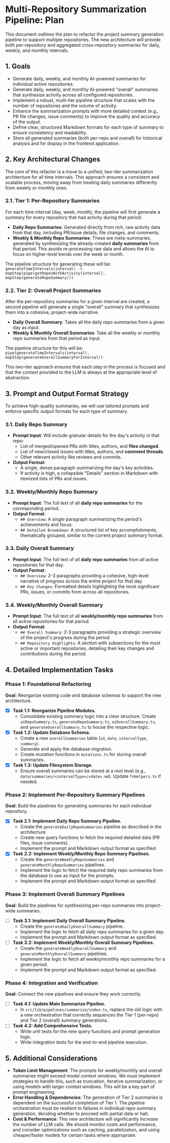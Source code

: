 # Multi-Repository Summarization Pipeline: Plan

This document outlines the plan to refactor the project summary generation pipeline to support multiple repositories. The new architecture will provide both per-repository and aggregated cross-repository summaries for daily, weekly, and monthly intervals.

## 1. Goals

- Generate daily, weekly, and monthly AI-powered summaries for individual active repositories.
- Generate daily, weekly, and monthly AI-powered "overall" summaries that synthesize activity across all configured repositories.
- Implement a robust, multi-tier pipeline structure that scales with the number of repositories and the volume of activity.
- Enhance the summarization prompts with more detailed context (e.g., PR file changes, issue comments) to improve the quality and accuracy of the output.
- Define clear, structured Markdown formats for each type of summary to ensure consistency and readability.
- Store all generated summaries (both per-repo and overall) for historical analysis and for display in the frontend application.

## 2. Key Architectural Changes

The core of this refactor is a move to a unified, two-tier summarization architecture for all time intervals. This approach ensures a consistent and scalable process, moving away from treating daily summaries differently from weekly or monthly ones.

### 2.1. Tier 1: Per-Repository Summaries

For each time interval (day, week, month), the pipeline will first generate a summary for every repository that had activity during that period.

- **Daily Repo Summaries**: Generated directly from rich, raw activity data from that day, including PR/issue details, file changes, and comments.
- **Weekly & Monthly Repo Summaries**: These are meta-summaries, generated by synthesizing the already-created **daily summaries** from that period. This avoids re-processing raw data and allows the AI to focus on higher-level trends over the week or month.

The pipeline structure for generating these will be:
`generateTimeIntervals(interval) -> mapStep(pipe(getReposWithActivity(interval), mapStep(generateRepoSummary)))`

### 2.2. Tier 2: Overall Project Summaries

After the per-repository summaries for a given interval are created, a second pipeline will generate a single "overall" summary that synthesizes them into a cohesive, project-wide narrative.

- **Daily Overall Summary**: Takes all the daily repo summaries from a given day as input.
- **Weekly & Monthly Overall Summaries**: Take all the weekly or monthly repo summaries from that period as input.

The pipeline structure for this will be:
`pipe(generateTimeIntervals(interval), mapStep(generateOverallSummaryForInterval))`

This two-tier approach ensures that each step in the process is focused and that the context provided to the LLM is always at the appropriate level of abstraction.

## 3. Prompt and Output Format Strategy

To achieve high-quality summaries, we will use tailored prompts and enforce specific output formats for each type of summary.

### 3.1. Daily Repo Summary

- **Prompt Input**: Will include granular details for the day's activity in that repo:
  - List of merged/opened PRs with titles, authors, and **files changed**.
  - List of new/closed issues with titles, authors, and **comment threads**.
  - Other relevant activity like reviews and commits.
- **Output Format**:
  - A single, dense paragraph summarizing the day's key activities.
  - If activity is high, a collapsible "Details" section in Markdown with itemized lists of PRs and issues.

### 3.2. Weekly/Monthly Repo Summary

- **Prompt Input**: The full text of all **daily repo summaries** for the corresponding period.
- **Output Format**:
  - `## Overview`: A single paragraph summarizing the period's achievements and focus.
  - `## Detailed Breakdown`: A structured list of key accomplishments, thematically grouped, similar to the current project summary format.

### 3.3. Daily Overall Summary

- **Prompt Input**: The full text of all **daily repo summaries** from all active repositories for that day.
- **Output Format**:
  - `## Overview`: 2-3 paragraphs providing a cohesive, high-level narrative of progress across the entire project for that day.
  - `## Key Changes`: Formatted details highlighting the most significant PRs, issues, or commits from across all repositories.

### 3.4. Weekly/Monthly Overall Summary

- **Prompt Input**: The full text of all **weekly/monthly repo summaries** from all active repositories for that period.
- **Output Format**:
  - `## Overall Summary`: 2-3 paragraphs providing a strategic overview of the project's progress during the period.
  - `## Repository Highlights`: A section with subsections for the most active or important repositories, detailing their key changes and contributions during the period.

## 4. Detailed Implementation Tasks

### Phase 1: Foundational Refactoring

**Goal:** Reorganize existing code and database schemas to support the new architecture.

- [x] **Task 1.1: Reorganize Pipeline Modules.**
  - Consolidate existing summary logic into a clear structure. Create `aiRepoSummary.ts`, `generateRepoSummary.ts`, `aiOverallSummary.ts`, and `generateOverallSummary.ts` to house the respective logic.
- [x] **Task 1.2: Update Database Schema.**
  - Create a new `overallSummaries` table (`id`, `date`, `intervalType`, `summary`).
  - Generate and apply the database migration.
  - Create mutation functions in `mutations.ts` for storing overall summaries.
- [x] **Task 1.3: Update Filesystem Storage.**
  - Ensure overall summaries can be stored at a root level (e.g., `data/summaries/<intervalType>/<date>.md`). Update `fsHelpers.ts` if needed.

### Phase 2: Implement Per-Repository Summary Pipelines

**Goal:** Build the pipelines for generating summaries for each individual repository.

- [x] **Task 2.1: Implement Daily Repo Summary Pipeline.**
  - Create the `generateDailyRepoSummaries` pipeline as described in the architecture.
  - Create new query functions to fetch the required detailed data (PR files, issue comments).
  - Implement the prompt and Markdown output format as specified.
- [x] **Task 2.2: Implement Weekly/Monthly Repo Summary Pipelines.**
  - Create the `generateWeeklyRepoSummaries` and `generateMonthlyRepoSummaries` pipelines.
  - Implement the logic to fetch the required daily repo summaries from the database to use as input for the prompts.
  - Implement the prompt and Markdown output format as specified.

### Phase 3: Implement Overall Summary Pipelines

**Goal:** Build the pipelines for synthesizing per-repo summaries into project-wide summaries.

- [ ] **Task 3.1: Implement Daily Overall Summary Pipeline.**
  - Create the `generateDailyOverallSummary` pipeline.
  - Implement the logic to fetch all daily repo summaries for a given day.
  - Implement the prompt and Markdown output format as specified.
- [ ] **Task 3.2: Implement Weekly/Monthly Overall Summary Pipelines.**
  - Create the `generateWeeklyOverallSummary` and `generateMonthlyOverallSummary` pipelines.
  - Implement the logic to fetch all weekly/monthly repo summaries for a given period.
  - Implement the prompt and Markdown output format as specified.

### Phase 4: Integration and Verification

**Goal:** Connect the new pipelines and ensure they work correctly.

- [ ] **Task 4.1: Update Main Summarize Pipeline.**
  - In `src/lib/pipelines/summarize/index.ts`, replace the old logic with a new orchestration that correctly sequences the Tier 1 (per-repo) and Tier 2 (overall) summary generations.
- [ ] **Task 4.2: Add Comprehensive Tests.**
  - Write unit tests for the new query functions and prompt generation logic.
  - Write integration tests for the end-to-end pipeline execution.

## 5. Additional Considerations

- **Token Limit Management**: The prompts for weekly/monthly and overall summaries might exceed model context windows. We must implement strategies to handle this, such as truncation, iterative summarization, or using models with larger context windows. This will be a key part of prompt engineering.
- **Error Handling & Dependencies**: The generation of Tier 2 summaries is dependent on the successful completion of Tier 1. The pipeline orchestration must be resilient to failures in individual repo summary generation, deciding whether to proceed with partial data or halt.
- **Cost & Performance**: This new architecture will significantly increase the number of LLM calls. We should monitor costs and performance, and consider optimizations such as caching, parallelization, and using cheaper/faster models for certain tasks where appropriate.
